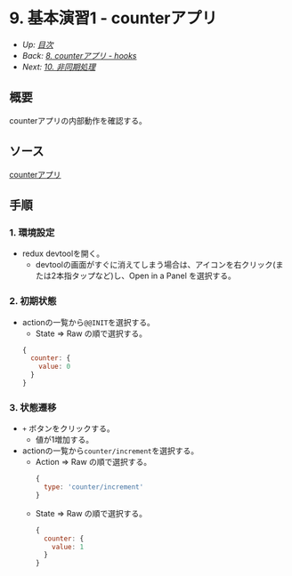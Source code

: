 # 9. 基本演習1 - counterアプリ

- *Up: [目次](../index.md)*
- *Back: [8. counterアプリ - hooks](./08_counter_app_hooks.md)*
- *Next: [10. 非同期処理](./10_async.md)*

## 概要

counterアプリの内部動作を確認する。

## ソース

[counterアプリ](https://codesandbox.io/s/counter-0k1109)

## 手順

### 1. 環境設定

- redux devtoolを開く。
  - devtoolの画面がすぐに消えてしまう場合は、アイコンを右クリック(または2本指タップなど)し、Open in a Panel を選択する。

### 2. 初期状態

- actionの一覧から`@@INIT`を選択する。
  - State => Raw の順で選択する。
  ```js
  {
    counter: {
      value: 0
    }
  }
  ```

### 3. 状態遷移

- `+` ボタンをクリックする。
  - 値が1増加する。
- actionの一覧から`counter/increment`を選択する。
  - Action => Raw の順で選択する。
    ```js
    {
      type: 'counter/increment'
    }
    ```
  - State => Raw の順で選択する。
    ```js
    {
      counter: {
        value: 1
      }
    }
    ```
